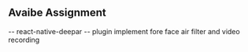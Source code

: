 ## Avaibe Assignment
-- react-native-deepar
-- plugin implement fore face air filter and video recording

